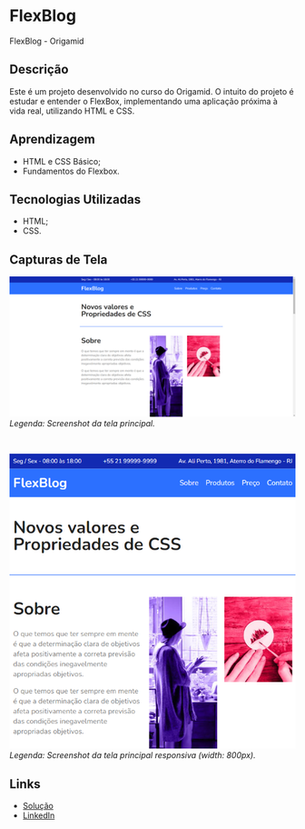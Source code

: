 # FlexBlog

FlexBlog - Origamid

## Descrição

Este é um projeto desenvolvido no curso do Origamid. O intuito do projeto é estudar e entender o FlexBox, implementando uma aplicação próxima à vida real, utilizando HTML e CSS.

## Aprendizagem

- HTML e CSS Básico;
- Fundamentos do Flexbox.

## Tecnologias Utilizadas

- HTML;
- CSS.

## Capturas de Tela

![Screenshot da tela principal](./img/screenshots/image.png)
_Legenda: Screenshot da tela principal._

<br>

![Screenshot da tela principal responsiva (width: 800px)](./img/screenshots/image-800.png)
_Legenda: Screenshot da tela principal responsiva (width: 800px)._

## Links

- [Solução](https://viniciussnitram.github.io/flexblog/)
- [LinkedIn](https://www.linkedin.com/in/viniciussmartins/)
